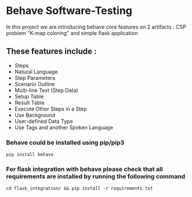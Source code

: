 # Behave Software-Testing
In this project we are introducing behave core features on 2 artifacts : CSP problem "K-map coloring" and simple flask application

## These features include :
* Steps
* Natural Language
* Step Parameters
* Scenario Outline
* Multi-line Text (Step Data)
* Setup Table
* Result Table
* Execute Other Steps in a Step
* Use Background
* User-defined Data Type
* Use Tags and another Spoken Language

### Behave could be installed using pip/pip3
```
pip install behave
```

### For flask integration with behave please check that all requirements are installed by running the following command
```
cd flask_integration/ && pip install -r requirements.txt
```
